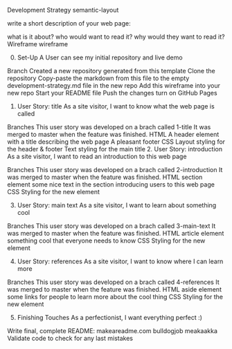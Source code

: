 Development Strategy
semantic-layout

write a short description of your web page:

what is it about?
who would want to read it?
why would they want to read it?
Wireframe
wireframe

0. Set-Up
A User can see my initial repository and live demo

Branch
Created a new repository generated from this template
Clone the repository
Copy-paste the markdown from this file to the empty development-strategy.md file in the new repo
Add this wireframe into your new repo
Start your README file
Push the changes
turn on GitHub Pages
1. User Story: title
As a site visitor, I want to know what the web page is called

Branches
This user story was developed on a brach called 1-title
It was merged to master when the feature was finished.
HTML
A header element with a title describing the web page
A pleasant footer
CSS
Layout styling for the header & footer
Text styling for the main title
2. User Story: introduction
As a site visitor, I want to read an introduction to this web page

Branches
This user story was developed on a brach called 2-introduction
It was merged to master when the feature was finished.
HTML
section element
some nice text in the section introducing users to this web page
CSS
Styling for the new element

3. User Story: main text
As a site visitor, I want to learn about something cool

Branches
This user story was developed on a brach called 3-main-text
It was merged to master when the feature was finished.
HTML
article element
something cool that everyone needs to know
CSS
Styling for the new element

4. User Story: references
As a site visitor, I want to know where I can learn more

Branches
This user story was developed on a brach called 4-references
It was merged to master when the feature was finished.
HTML
aside element
some links for people to learn more about the cool thing
CSS
Styling for the new element

5. Finishing Touches
As a perfectionist, I want everything perfect :)

Write final, complete README:
makeareadme.com
bulldogjob
meakaakka
Validate code to check for any last mistakes
